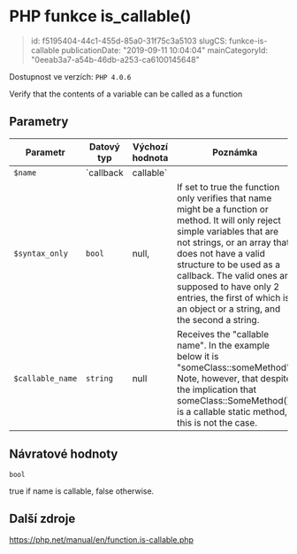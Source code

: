 PHP funkce is_callable()
================================

> id: f5195404-44c1-455d-85a0-31f75c3a5103
> slugCS: funkce-is-callable
> publicationDate: "2019-09-11 10:04:04"
> mainCategoryId: "0eeab3a7-a54b-46db-a253-ca6100145648"

Dostupnost ve verzích: `PHP 4.0.6`

Verify that the contents of a variable can be called as a function


Parametry
--------------

| Parametr | Datový typ | Výchozí hodnota | Poznámka |
|-----|-----|-----|-----|
| `$name` | `callback|callable` |  | Can be either the name of a function stored in a string variable, or an object and the name of a method within the object, like this: array($SomeObject, 'MethodName') |
| `$syntax_only` | `bool` | null, | If set to true the function only verifies that name might be a function or method. It will only reject simple variables that are not strings, or an array that does not have a valid structure to be used as a callback. The valid ones are supposed to have only 2 entries, the first of which is an object or a string, and the second a string. |
| `$callable_name` | `string` | null | Receives the "callable name". In the example below it is "someClass::someMethod". Note, however, that despite the implication that someClass::SomeMethod() is a callable static method, this is not the case. |


Návratové hodnoty
----------------

`bool`

true if name is callable, false
otherwise.

Další zdroje
------------

https://php.net/manual/en/function.is-callable.php

